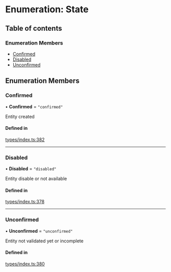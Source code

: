 # Enumeration: State

## Table of contents

### Enumeration Members

- [Confirmed](State.md#confirmed)
- [Disabled](State.md#disabled)
- [Unconfirmed](State.md#unconfirmed)

## Enumeration Members

### Confirmed

• **Confirmed** = ``"confirmed"``

Entity created

#### Defined in

[types/index.ts:382](https://github.com/nevermined-io/components-catalog/blob/89449f9/lib/src/types/index.ts#L382)

___

### Disabled

• **Disabled** = ``"disabled"``

Entity disable or not available

#### Defined in

[types/index.ts:378](https://github.com/nevermined-io/components-catalog/blob/89449f9/lib/src/types/index.ts#L378)

___

### Unconfirmed

• **Unconfirmed** = ``"unconfirmed"``

Entity not validated yet or incomplete

#### Defined in

[types/index.ts:380](https://github.com/nevermined-io/components-catalog/blob/89449f9/lib/src/types/index.ts#L380)
